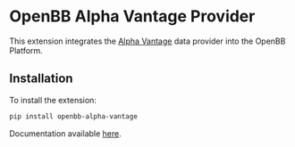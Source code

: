 # OpenBB Alpha Vantage Provider

This extension integrates the [Alpha Vantage](https://www.alphavantage.co/) data provider into the OpenBB Platform.

## Installation

To install the extension:

```bash
pip install openbb-alpha-vantage
```

Documentation available [here](https://docs.openbb.co/platform/developer_guide/contributing).
